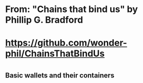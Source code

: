 #
# From: "Chains that bind us" by Phillip G. Bradford
#  https://github.com/wonder-phil/ChainsThatBindUs
#     

#
##
## Basic wallets and their containers
##
